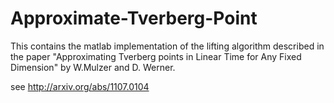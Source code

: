 # Approximate-Tverberg-Point 

This contains the matlab implementation of the lifting algorithm described in the paper "Approximating Tverberg points in Linear Time for Any Fixed Dimension" by W.Mulzer and D. Werner.

see http://arxiv.org/abs/1107.0104
